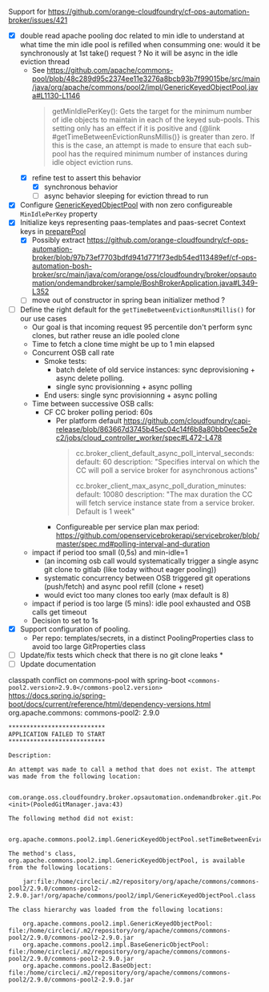 Support for https://github.com/orange-cloudfoundry/cf-ops-automation-broker/issues/421

* [x] double read apache pooling doc related to min idle to understand at what time the min idle pool is refilled when consumming one: would it be synchronously at 1st take() request ? No it will be async in the idle eviction thread
   * See https://github.com/apache/commons-pool/blob/48c289d95c2374ee11e3276a8bcb93b7f99015be/src/main/java/org/apache/commons/pool2/impl/GenericKeyedObjectPool.java#L1130-L1146
     > getMinIdlePerKey():
     > Gets the target for the minimum number of idle objects to maintain in
     > each of the keyed sub-pools. This setting only has an effect if it is
     > positive and {@link #getTimeBetweenEvictionRunsMillis()} is greater than
     > zero. If this is the case, an attempt is made to ensure that each
     > sub-pool has the required minimum number of instances during idle object
     > eviction runs.
   * [x] refine test to assert this behavior 
      * [x] synchronous behavior
      * [ ] async behavior sleeping for eviction thread to run
* [x] Configure [GenericKeyedObjectPool](https://github.com/apache/commons-pool/blob/48c289d95c2374ee11e3276a8bcb93b7f99015be/src/main/java/org/apache/commons/pool2/impl/GenericKeyedObjectPool.java#L89) with non zero configureable `MinIdlePerKey` property
* [x] Initialize keys representing paas-templates and paas-secret Context keys in [preparePool](https://github.com/apache/commons-pool/blob/48c289d95c2374ee11e3276a8bcb93b7f99015be/src/main/java/org/apache/commons/pool2/impl/GenericKeyedObjectPool.java#L1461-L1475)
    * [x] Possibly extract https://github.com/orange-cloudfoundry/cf-ops-automation-broker/blob/97b73ef7703bdfd941d771f73edb54ed113489ef/cf-ops-automation-bosh-broker/src/main/java/com/orange/oss/cloudfoundry/broker/opsautomation/ondemandbroker/sample/BoshBrokerApplication.java#L349-L352
    * [ ] move out of constructor in spring bean initializer method ?
* [ ] Define the right default for the `getTimeBetweenEvictionRunsMillis()` for our use cases
  * Our goal is that incoming request 95 percentile don't perform sync clones, but rather reuse an idle pooled clone
  * Time to fetch a clone time might be up to 1 min elapsed
  * Concurrent OSB call rate
     * Smoke tests:
       * batch delete of old service instances: sync deprovisioning + async delete polling.
       * single sync provisionning + async polling
     * End users: single sync provisionning + async polling
  * Time between successive OSB calls:
     * CF CC broker polling period: 60s
        * Per platform default https://github.com/cloudfoundry/capi-release/blob/863667d3745b45ec04c14f6b8a80bb0eec5e2ec2/jobs/cloud_controller_worker/spec#L472-L478
          >  cc.broker_client_default_async_poll_interval_seconds:
          >    default: 60
          >    description: "Specifies interval on which the CC will poll a service broker for asynchronous actions"
          >
          >  cc.broker_client_max_async_poll_duration_minutes:
          >    default: 10080
          >    description: "The max duration the CC will fetch service instance state from a service broker. Default is 1 week"       
        * Configureable per service plan max period: https://github.com/openservicebrokerapi/servicebroker/blob/master/spec.md#polling-interval-and-duration
  * impact if period too small (0,5s) and min-idle=1 
      * (an incoming osb call would systematically trigger a single async git clone to gitlab (like today without eager pooling))
      * systematic concurrency between OSB triggered git operations (push/fetch) and async pool refill (clone + reset)
      * would evict too many clones too early (max default is 8)
  * impact if period is too large (5 mins): idle pool exhausted and OSB calls get timeout
  * Decision to set to 1s
* [x] Support configuration of pooling. 
   * Per repo: templates/secrets, in a distinct PoolingProperties class to avoid too large GitProperties class 
* [ ] Update/fix tests which check that there is no git clone leaks
   *    
* [ ] Update documentation

classpath conflict on commons-pool with spring-boot
`<commons-pool2.version>2.9.0</commons-pool2.version>`
https://docs.spring.io/spring-boot/docs/current/reference/html/dependency-versions.html
org.apache.commons: commons-pool2: 2.9.0

```
***************************
APPLICATION FAILED TO START
***************************

Description:

An attempt was made to call a method that does not exist. The attempt was made from the following location:

    com.orange.oss.cloudfoundry.broker.opsautomation.ondemandbroker.git.PooledGitManager.<init>(PooledGitManager.java:43)

The following method did not exist:

    org.apache.commons.pool2.impl.GenericKeyedObjectPool.setTimeBetweenEvictionRuns(Ljava/time/Duration;)V

The method's class, org.apache.commons.pool2.impl.GenericKeyedObjectPool, is available from the following locations:

    jar:file:/home/circleci/.m2/repository/org/apache/commons/commons-pool2/2.9.0/commons-pool2-2.9.0.jar!/org/apache/commons/pool2/impl/GenericKeyedObjectPool.class

The class hierarchy was loaded from the following locations:

    org.apache.commons.pool2.impl.GenericKeyedObjectPool: file:/home/circleci/.m2/repository/org/apache/commons/commons-pool2/2.9.0/commons-pool2-2.9.0.jar
    org.apache.commons.pool2.impl.BaseGenericObjectPool: file:/home/circleci/.m2/repository/org/apache/commons/commons-pool2/2.9.0/commons-pool2-2.9.0.jar
    org.apache.commons.pool2.BaseObject: file:/home/circleci/.m2/repository/org/apache/commons/commons-pool2/2.9.0/commons-pool2-2.9.0.jar 
```